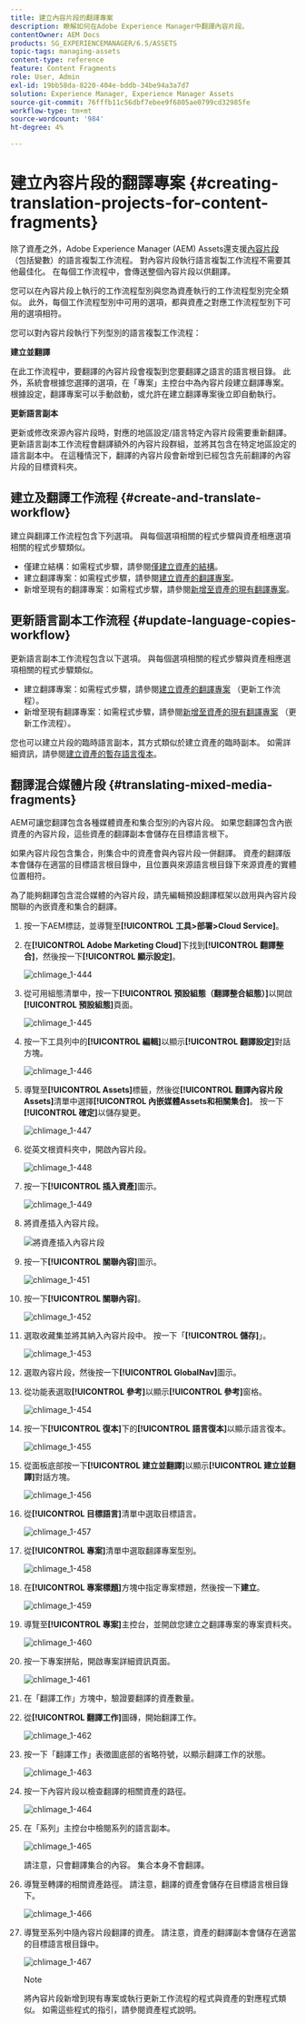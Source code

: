 ```yaml
---
title: 建立內容片段的翻譯專案
description: 瞭解如何在Adobe Experience Manager中翻譯內容片段。
contentOwner: AEM Docs
products: SG_EXPERIENCEMANAGER/6.5/ASSETS
topic-tags: managing-assets
content-type: reference
feature: Content Fragments
role: User, Admin
exl-id: 19bb58da-8220-404e-bddb-34be94a3a7d7
solution: Experience Manager, Experience Manager Assets
source-git-commit: 76fffb11c56dbf7ebee9f6805ae0799cd32985fe
workflow-type: tm+mt
source-wordcount: '984'
ht-degree: 4%

---
```


# 建立內容片段的翻譯專案 {#creating-translation-projects-for-content-fragments}

除了資產之外，Adobe Experience Manager (AEM) Assets還支援[內容片段](/help/assets/content-fragments/content-fragments.md) （包括變數）的語言複製工作流程。 對內容片段執行語言複製工作流程不需要其他最佳化。 在每個工作流程中，會傳送整個內容片段以供翻譯。

您可以在內容片段上執行的工作流程型別與您為資產執行的工作流程型別完全類似。 此外，每個工作流程型別中可用的選項，都與資產之對應工作流程型別下可用的選項相符。

您可以對內容片段執行下列型別的語言複製工作流程：

**建立並翻譯**

在此工作流程中，要翻譯的內容片段會複製到您要翻譯之語言的語言根目錄。 此外，系統會根據您選擇的選項，在「專案」主控台中為內容片段建立翻譯專案。 根據設定，翻譯專案可以手動啟動，或允許在建立翻譯專案後立即自動執行。

**更新語言副本**

更新或修改來源內容片段時，對應的地區設定/語言特定內容片段需要重新翻譯。 更新語言副本工作流程會翻譯額外的內容片段群組，並將其包含在特定地區設定的語言副本中。 在這種情況下，翻譯的內容片段會新增到已經包含先前翻譯的內容片段的目標資料夾。

## 建立及翻譯工作流程 {#create-and-translate-workflow}

建立與翻譯工作流程包含下列選項。 與每個選項相關的程式步驟與資產相應選項相關的程式步驟類似。

* 僅建立結構：如需程式步驟，請參閱[僅建立資產的結構](translation-projects.md#create-structure-only)。
* 建立翻譯專案：如需程式步驟，請參閱[建立資產的翻譯專案](translation-projects.md#create-a-new-translation-project)。
* 新增至現有的翻譯專案：如需程式步驟，請參閱[新增至資產的現有翻譯專案](translation-projects.md#add-to-existing-translation-project)。

## 更新語言副本工作流程 {#update-language-copies-workflow}

更新語言副本工作流程包含以下選項。 與每個選項相關的程式步驟與資產相應選項相關的程式步驟類似。

* 建立翻譯專案：如需程式步驟，請參閱[建立資產的翻譯專案](translation-projects.md#create-a-new-translation-project) （更新工作流程）。
* 新增至現有翻譯專案：如需程式步驟，請參閱[新增至資產的現有翻譯專案](translation-projects.md#add-to-existing-translation-project) （更新工作流程）。

您也可以建立片段的臨時語言副本，其方式類似於建立資產的臨時副本。 如需詳細資訊，請參閱[建立資產的暫存語言復本](translation-projects.md#creating-temporary-language-copies)。

## 翻譯混合媒體片段 {#translating-mixed-media-fragments}

AEM可讓您翻譯包含各種媒體資產和集合型別的內容片段。 如果您翻譯包含內嵌資產的內容片段，這些資產的翻譯副本會儲存在目標語言根下。

如果內容片段包含集合，則集合中的資產會與內容片段一併翻譯。 資產的翻譯版本會儲存在適當的目標語言根目錄中，且位置與來源語言根目錄下來源資產的實體位置相符。

為了能夠翻譯包含混合媒體的內容片段，請先編輯預設翻譯框架以啟用與內容片段關聯的內嵌資產和集合的翻譯。

1. 按一下AEM標誌，並導覽至&#x200B;**[!UICONTROL 工具>部署>Cloud Service]**。
1. 在&#x200B;**[!UICONTROL Adobe Marketing Cloud]**&#x200B;下找到&#x200B;**[!UICONTROL 翻譯整合]**，然後按一下&#x200B;**[!UICONTROL 顯示設定]**。

   ![chlimage_1-444](assets/chlimage_1-444.png)

1. 從可用組態清單中，按一下&#x200B;**[!UICONTROL 預設組態（翻譯整合組態）]**&#x200B;以開啟&#x200B;**[!UICONTROL 預設組態]**&#x200B;頁面。

   ![chlimage_1-445](assets/chlimage_1-445.png)

1. 按一下工具列中的&#x200B;**[!UICONTROL 編輯]**&#x200B;以顯示&#x200B;**[!UICONTROL 翻譯設定]**&#x200B;對話方塊。

   ![chlimage_1-446](assets/chlimage_1-446.png)

1. 導覽至&#x200B;**[!UICONTROL Assets]**&#x200B;標籤，然後從&#x200B;**[!UICONTROL 翻譯內容片段Assets]**&#x200B;清單中選擇&#x200B;**[!UICONTROL 內嵌媒體Assets和相關集合]**。 按一下&#x200B;**[!UICONTROL 確定]**&#x200B;以儲存變更。

   ![chlimage_1-447](assets/chlimage_1-447.png)

1. 從英文根資料夾中，開啟內容片段。

   ![chlimage_1-448](assets/chlimage_1-448.png)

1. 按一下&#x200B;**[!UICONTROL 插入資產]**&#x200B;圖示。

   ![chlimage_1-449](assets/chlimage_1-449.png)

1. 將資產插入內容片段。

   ![將資產插入內容片段](assets/column-view.png)

1. 按一下&#x200B;**[!UICONTROL 關聯內容]**&#x200B;圖示。

   ![chlimage_1-451](assets/chlimage_1-451.png)

1. 按一下&#x200B;**[!UICONTROL 關聯內容]**。

   ![chlimage_1-452](assets/chlimage_1-452.png)

1. 選取收藏集並將其納入內容片段中。 按一下「**[!UICONTROL 儲存]**」。

   ![chlimage_1-453](assets/chlimage_1-453.png)

1. 選取內容片段，然後按一下&#x200B;**[!UICONTROL GlobalNav]**&#x200B;圖示。
1. 從功能表選取&#x200B;**[!UICONTROL 參考]**&#x200B;以顯示&#x200B;**[!UICONTROL 參考]**&#x200B;窗格。

   ![chlimage_1-454](assets/chlimage_1-454.png)

1. 按一下&#x200B;**[!UICONTROL 復本]**&#x200B;下的&#x200B;**[!UICONTROL 語言復本]**&#x200B;以顯示語言復本。

   ![chlimage_1-455](assets/chlimage_1-455.png)

1. 從面板底部按一下&#x200B;**[!UICONTROL 建立並翻譯]**&#x200B;以顯示&#x200B;**[!UICONTROL 建立並翻譯]**&#x200B;對話方塊。

   ![chlimage_1-456](assets/chlimage_1-456.png)

1. 從&#x200B;**[!UICONTROL 目標語言]**&#x200B;清單中選取目標語言。

   ![chlimage_1-457](assets/chlimage_1-457.png)

1. 從&#x200B;**[!UICONTROL 專案]**&#x200B;清單中選取翻譯專案型別。

   ![chlimage_1-458](assets/chlimage_1-458.png)

1. 在&#x200B;**[!UICONTROL 專案標題]**&#x200B;方塊中指定專案標題，然後按一下&#x200B;**建立**。

   ![chlimage_1-459](assets/chlimage_1-459.png)

1. 導覽至&#x200B;**[!UICONTROL 專案]**&#x200B;主控台，並開啟您建立之翻譯專案的專案資料夾。

   ![chlimage_1-460](assets/chlimage_1-460.png)

1. 按一下專案拼貼，開啟專案詳細資訊頁面。

   ![chlimage_1-461](assets/chlimage_1-461.png)

1. 在「翻譯工作」方塊中，驗證要翻譯的資產數量。
1. 從&#x200B;**[!UICONTROL 翻譯工作]**&#x200B;圖磚，開始翻譯工作。

   ![chlimage_1-462](assets/chlimage_1-462.png)

1. 按一下「翻譯工作」表徵圖底部的省略符號，以顯示翻譯工作的狀態。

   ![chlimage_1-463](assets/chlimage_1-463.png)

1. 按一下內容片段以檢查翻譯的相關資產的路徑。

   ![chlimage_1-464](assets/chlimage_1-464.png)

1. 在「系列」主控台中檢閱系列的語言副本。

   ![chlimage_1-465](assets/chlimage_1-465.png)

   請注意，只會翻譯集合的內容。 集合本身不會翻譯。

1. 導覽至轉譯的相關資產路徑。 請注意，翻譯的資產會儲存在目標語言根目錄下。

   ![chlimage_1-466](assets/chlimage_1-466.png)

1. 導覽至系列中隨內容片段翻譯的資產。 請注意，資產的翻譯副本會儲存在適當的目標語言根目錄中。

   ![chlimage_1-467](assets/chlimage_1-467.png)

   >[!NOTE]
   >
   >將內容片段新增到現有專案或執行更新工作流程的程式與資產的對應程式類似。 如需這些程式的指引，請參閱資產程式說明。
